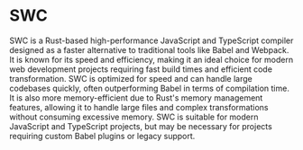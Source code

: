 # SWC
SWC is a Rust-based high-performance JavaScript and TypeScript compiler designed as a faster alternative to traditional tools like Babel and Webpack. It is known for its speed and efficiency, making it an ideal choice for modern web development projects requiring fast build times and efficient code transformation. SWC is optimized for speed and can handle large codebases quickly, often outperforming Babel in terms of compilation time. It is also more memory-efficient due to Rust's memory management features, allowing it to handle large files and complex transformations without consuming excessive memory. SWC is suitable for modern JavaScript and TypeScript projects, but may be necessary for projects requiring custom Babel plugins or legacy support.
